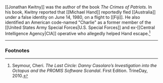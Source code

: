 [[Jonathan Kwitny]] was the author of the book *The Crimes of Patriots*. In his book, Kwitny reported that [[Michael Hand]] reportedly fled [[Australia]] under a false identity on June 14, 1980, on a flight to [[Fiji]]. He also identified an American code-named "Charlie" as a former member of the [[United States Army Special Forces|U.S. Special Forces]] and ex-[[Central Intelligence Agency|CIA]] operative who allegedly helped Hand escape.[^1]

---
### Footnotes

[^1]: Seymour, Cheri. *The Last Circle: Danny Casolaro’s Investigation into the Octopus and the PROMIS Software Scandal*. First Edition. TrineDay, 2010.